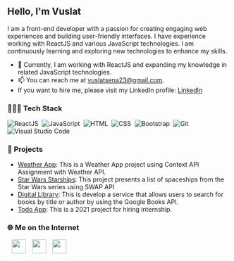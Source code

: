 <!--
**VuslatSena/VuslatSena** is a ✨ _special_ ✨ repository because its `README.md` (this file) appears on your GitHub profile.
-->

<h2> Hello, I'm Vuslat </h2>

I am a front-end developer with a passion for creating engaging web experiences and building user-friendly interfaces. I have experience working with ReactJS and various JavaScript technologies. I am continuously learning and exploring new technologies to enhance my skills.

- 🌱 Currently, I am working with ReactJS and expanding my knowledge in related JavaScript technologies.
- 📫 You can reach me at vuslatsena23@gmail.com.
- If you want to hire me, please visit my LinkedIn profile: [LinkedIn](https://www.linkedin.com/in/vuslat-sena-emre/)
### 👩🏽‍💻 Tech Stack
![ReactJS](https://img.shields.io/badge/-ReactJs-61DAFB?logo=react)&nbsp; 
![JavaScript](https://img.shields.io/badge/-JavaScript-05122A?style=flat&logo=javascript)&nbsp;
![HTML](https://img.shields.io/badge/-HTML-05122A?style=flat&logo=HTML5&logoColor=E34F26)&nbsp;
![CSS](https://img.shields.io/badge/-CSS-05122A?style=flat&logo=CSS3&logoColor=239120)&nbsp;
![Bootstrap](https://img.shields.io/badge/-Bootstrap-05122A?style=flat&logo=bootstrap)&nbsp;
![Git](https://img.shields.io/badge/-Git-05122A?style=flat&logo=git)&nbsp;
![Visual Studio Code](https://img.shields.io/badge/-Visual%20Studio%20Code-05122A?style=flat&logo=visual-studio-code&logoColor=007ACC)&nbsp;


<h3> 🔨 Projects</h3>

- [Weather App](https://github.com/vuslatsena/patika.dev-fmss-practicum-week3.1): This is a Weather App project using Context API Assignment with Weather API.
- [Star Wars Starships](https://github.com/vuslatsena/patika.dev-fmss-practicum-final-case): This project presents a list of spaceships from the Star Wars series using SWAP API
- [Digital Library](https://github.com/vuslatsena/digital-library): This is develop a service that allows users to search for books by title or author by using the Google Books API.
- [Todo App](https://github.com/vuslatsena/react-todo-list-app): This is a 2021 project for hiring internship.


<h3> 🌐 Me on the Internet</h3>
<a href='https://www.linkedin.com/in/vuslat-sena-emre/' style='padding-left: 10px;'> <img width='32px' align='center' src="https://raw.githubusercontent.com/rahulbanerjee26/githubAboutMeGenerator/main/icons/linked-in-alt.svg"/></a> 
<a href='https://www.twitter.com/NightmaresTown' style='padding-left: 10px;'> <img width='32px' align='center' src="https://raw.githubusercontent.com/rahulbanerjee26/githubAboutMeGenerator/main/icons/twitter.svg"/></a> 
<a href='https://medium.com/@vuslatsemre' style='padding-left: 10px;'> <img width='32px' align='center' src="https://raw.githubusercontent.com/rahulbanerjee26/githubAboutMeGenerator/main/icons/medium.svg"/></a> 




